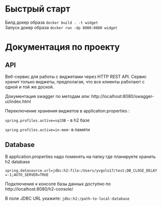 # Быстрый старт 


Билд докер образа
```docker build . -t widget ```   
Запуск докер образа
```docker run -dp 8080:8080 widget ```

# Документация по проекту
## API  
Веб-сервис для работы с виджетами через HTTP REST API. Сервис хранит только виджеты, предполагая, что все клиенты работают с одной и той же доской. 

Документация swagger по методам апи: http://localhost:8080/swagger-ui/index.html

Переключение хранения виджетов в application.properties :

```spring.profiles.active=sqlDB``` - в h2 базе

```spring.profiles.active=in-mem```- в памяти

## Database
В application.properties надо поменять на папку где планируете хранить h2 database

```spring.datasource.url=jdbc:h2:file:/Users/yvgolo17/test;DB_CLOSE_DELAY=-1;AUTO_SERVER=TRUE```

Подключение к консоле базы данных доступно по  http://localhost:8080/h2-console/

В поле JDBC URL укажите: ```jdbc:h2:/path-to-local-database```